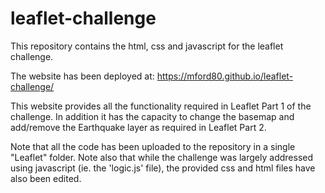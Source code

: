 # leaflet-challenge

This repository contains the html, css and javascript for the leaflet challenge.

The website has been deployed at: https://mford80.github.io/leaflet-challenge/

This website provides all the functionality required in Leaflet Part 1 of the challenge.
In addition it has the capacity to change the basemap and add/remove the Earthquake layer as required in Leaflet Part 2.

Note that all the code has been uploaded to the repository in a single "Leaflet" folder.
Note also that while the challenge was largely addressed using javascript (ie. the 'logic.js' file), the provided css and html files have also been edited.
